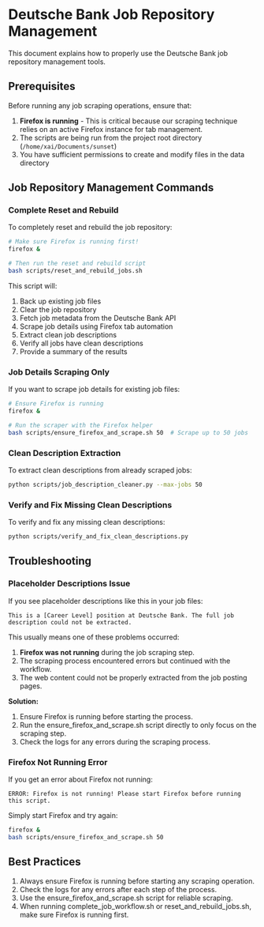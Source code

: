 # Deutsche Bank Job Repository Management

This document explains how to properly use the Deutsche Bank job repository management tools.

## Prerequisites

Before running any job scraping operations, ensure that:

1. **Firefox is running** - This is critical because our scraping technique relies on an active Firefox instance for tab management.
2. The scripts are being run from the project root directory (`/home/xai/Documents/sunset`)
3. You have sufficient permissions to create and modify files in the data directory

## Job Repository Management Commands

### Complete Reset and Rebuild

To completely reset and rebuild the job repository:

```bash
# Make sure Firefox is running first!
firefox &

# Then run the reset and rebuild script
bash scripts/reset_and_rebuild_jobs.sh
```

This script will:
1. Back up existing job files
2. Clear the job repository
3. Fetch job metadata from the Deutsche Bank API
4. Scrape job details using Firefox tab automation
5. Extract clean job descriptions
6. Verify all jobs have clean descriptions
7. Provide a summary of the results

### Job Details Scraping Only

If you want to scrape job details for existing job files:

```bash
# Ensure Firefox is running
firefox &

# Run the scraper with the Firefox helper
bash scripts/ensure_firefox_and_scrape.sh 50  # Scrape up to 50 jobs
```

### Clean Description Extraction

To extract clean descriptions from already scraped jobs:

```bash
python scripts/job_description_cleaner.py --max-jobs 50
```

### Verify and Fix Missing Clean Descriptions

To verify and fix any missing clean descriptions:

```bash
python scripts/verify_and_fix_clean_descriptions.py
```

## Troubleshooting

### Placeholder Descriptions Issue

If you see placeholder descriptions like this in your job files:

```
This is a [Career Level] position at Deutsche Bank. The full job description could not be extracted.
```

This usually means one of these problems occurred:

1. **Firefox was not running** during the job scraping step.
2. The scraping process encountered errors but continued with the workflow.
3. The web content could not be properly extracted from the job posting pages.

**Solution:**
1. Ensure Firefox is running before starting the process.
2. Run the ensure_firefox_and_scrape.sh script directly to only focus on the scraping step.
3. Check the logs for any errors during the scraping process.

### Firefox Not Running Error

If you get an error about Firefox not running:

```
ERROR: Firefox is not running! Please start Firefox before running this script.
```

Simply start Firefox and try again:

```bash
firefox &
bash scripts/ensure_firefox_and_scrape.sh 50
```

## Best Practices

1. Always ensure Firefox is running before starting any scraping operation.
2. Check the logs for any errors after each step of the process.
3. Use the ensure_firefox_and_scrape.sh script for reliable scraping.
4. When running complete_job_workflow.sh or reset_and_rebuild_jobs.sh, make sure Firefox is running first.
